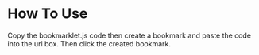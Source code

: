 # How To Use
Copy the bookmarklet.js code then create a bookmark and paste the code into the url box. Then click the created bookmark.
